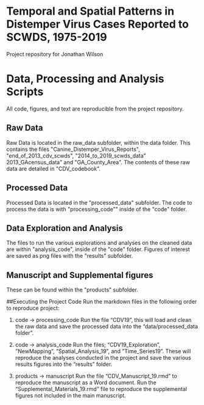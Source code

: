 # Temporal and Spatial Patterns in Distemper Virus Cases Reported to SCWDS, 1975-2019
Project repository for Jonathan Wilson


# Data, Processing and Analysis Scripts
All code, figures, and text are reproducible from the project repository.

## Raw Data
Raw Data is located in the raw_data subfolder, within the data folder. This contains the files "Canine_Distemper_Virus_Reports", "end_of_2013_cdv_scwds", "2014_to_2019_scwds_data" 2013_GAcensus_data" and "GA_County_Area". The contents of these raw data are detailed in "CDV_codebook".

## Processed Data
Processed Data is located in the "processed_data" subfolder. The code to process the data is with "processing_code"" inside of the "code" folder.

## Data Exploration and Analysis
The files to run the various explorations and analyses on the cleaned data are within "analysis_code", inside of the "code" folder. Figures of interest are saved as png files with the "results" subfolder.

## Manuscript and Supplemental figures
These can be found within the "products" subfolder.

##Executing the Project Code
Run the markdown files in the following order to reproduce project:

1.	code -> processing_code 
Run the file “CDV19”, this will load and clean the raw data and save the processed data into the “data/processed_data folder”.

2.	code -> analysis_code
Run the files; “CDV19_Exploration”, ”NewMapping”, ”Spatial_Analysis_19”, and ”Time_Series19”. These will reproduce the analyses conducted in the project and save the various results figures into the “results” folder.

3.	products -> manuscript
Run the file “CDV_Manuscript_19.rmd” to reproduce the manuscript as a Word document. Run the “Supplemental_Materials_19.rmd” file to reproduce the supplemental figures not included in the main manuscript.

